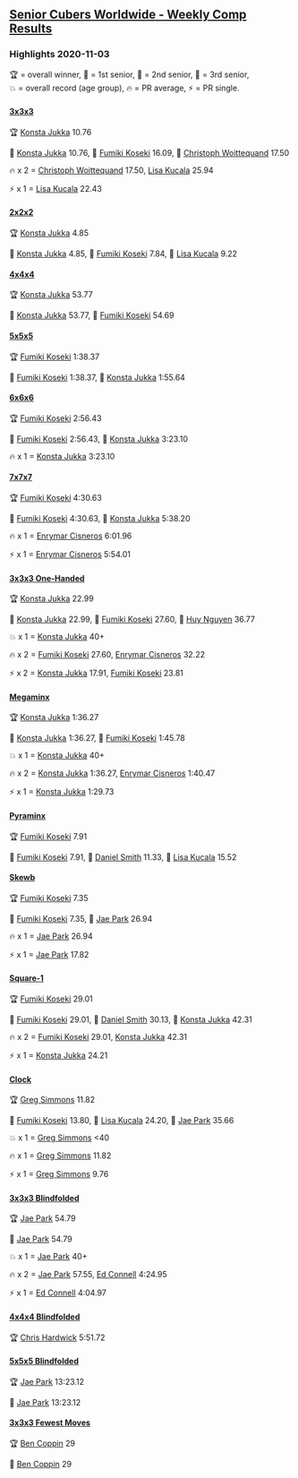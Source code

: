 <style>table {white-space: nowrap;}</style>
<link rel="stylesheet" type="text/css" href="/scw-comp/css/flags.css" />

## [Senior Cubers Worldwide - Weekly Comp Results](/scw-comp/results/)
### Highlights 2020-11-03

<span style="white-space: nowrap;">🏆 = overall winner</span>, <span style="white-space: nowrap;">🥇 = 1st senior</span>, <span style="white-space: nowrap;">🥈 = 2nd senior</span>, <span style="white-space: nowrap;">🥉 = 3rd senior</span>, <span style="white-space: nowrap;">💥 = overall record (age group)</span>, <span style="white-space: nowrap;">🔥 = PR average</span>, <span style="white-space: nowrap;">⚡ = PR single</span>.

#### [3x3x3](333.md)

<span style="white-space: nowrap;">🏆 [Konsta Jukka](../../persons/konsta_jukka/333.md) 10.76</span>

<span style="white-space: nowrap;">🥇 [Konsta Jukka](../../persons/konsta_jukka/333.md) 10.76</span>, <span style="white-space: nowrap;">🥈 [Fumiki Koseki](../../persons/fumiki_koseki/333.md) 16.09</span>, <span style="white-space: nowrap;">🥉 [Christoph Woittequand](../../persons/christoph_woittequand/333.md) 17.50</span>

🔥 x 2 = <span style="white-space: nowrap;">[Christoph Woittequand](../../persons/christoph_woittequand/333.md) 17.50</span>, <span style="white-space: nowrap;">[Lisa Kucala](../../persons/lisa_kucala/333.md) 25.94</span>

⚡ x 1 = <span style="white-space: nowrap;">[Lisa Kucala](../../persons/lisa_kucala/333.md) 22.43</span>

#### [2x2x2](222.md)

<span style="white-space: nowrap;">🏆 [Konsta Jukka](../../persons/konsta_jukka/222.md) 4.85</span>

<span style="white-space: nowrap;">🥇 [Konsta Jukka](../../persons/konsta_jukka/222.md) 4.85</span>, <span style="white-space: nowrap;">🥈 [Fumiki Koseki](../../persons/fumiki_koseki/222.md) 7.84</span>, <span style="white-space: nowrap;">🥉 [Lisa Kucala](../../persons/lisa_kucala/222.md) 9.22</span>

#### [4x4x4](444.md)

<span style="white-space: nowrap;">🏆 [Konsta Jukka](../../persons/konsta_jukka/444.md) 53.77</span>

<span style="white-space: nowrap;">🥇 [Konsta Jukka](../../persons/konsta_jukka/444.md) 53.77</span>, <span style="white-space: nowrap;">🥈 [Fumiki Koseki](../../persons/fumiki_koseki/444.md) 54.69</span>

#### [5x5x5](555.md)

<span style="white-space: nowrap;">🏆 [Fumiki Koseki](../../persons/fumiki_koseki/555.md) 1:38.37</span>

<span style="white-space: nowrap;">🥇 [Fumiki Koseki](../../persons/fumiki_koseki/555.md) 1:38.37</span>, <span style="white-space: nowrap;">🥈 [Konsta Jukka](../../persons/konsta_jukka/555.md) 1:55.64</span>

#### [6x6x6](666.md)

<span style="white-space: nowrap;">🏆 [Fumiki Koseki](../../persons/fumiki_koseki/666.md) 2:56.43</span>

<span style="white-space: nowrap;">🥇 [Fumiki Koseki](../../persons/fumiki_koseki/666.md) 2:56.43</span>, <span style="white-space: nowrap;">🥈 [Konsta Jukka](../../persons/konsta_jukka/666.md) 3:23.10</span>

🔥 x 1 = <span style="white-space: nowrap;">[Konsta Jukka](../../persons/konsta_jukka/666.md) 3:23.10</span>

#### [7x7x7](777.md)

<span style="white-space: nowrap;">🏆 [Fumiki Koseki](../../persons/fumiki_koseki/777.md) 4:30.63</span>

<span style="white-space: nowrap;">🥇 [Fumiki Koseki](../../persons/fumiki_koseki/777.md) 4:30.63</span>, <span style="white-space: nowrap;">🥈 [Konsta Jukka](../../persons/konsta_jukka/777.md) 5:38.20</span>

🔥 x 1 = <span style="white-space: nowrap;">[Enrymar Cisneros](../../persons/enrymar_cisneros/777.md) 6:01.96</span>

⚡ x 1 = <span style="white-space: nowrap;">[Enrymar Cisneros](../../persons/enrymar_cisneros/777.md) 5:54.01</span>

#### [3x3x3 One-Handed](333oh.md)

<span style="white-space: nowrap;">🏆 [Konsta Jukka](../../persons/konsta_jukka/333oh.md) 22.99</span>

<span style="white-space: nowrap;">🥇 [Konsta Jukka](../../persons/konsta_jukka/333oh.md) 22.99</span>, <span style="white-space: nowrap;">🥈 [Fumiki Koseki](../../persons/fumiki_koseki/333oh.md) 27.60</span>, <span style="white-space: nowrap;">🥉 [Huy Nguyen](../../persons/huy_nguyen/333oh.md) 36.77</span>

💥 x 1 = <span style="white-space: nowrap;">[Konsta Jukka](../../persons/konsta_jukka/333oh.md) 40+</span>

🔥 x 2 = <span style="white-space: nowrap;">[Fumiki Koseki](../../persons/fumiki_koseki/333oh.md) 27.60</span>, <span style="white-space: nowrap;">[Enrymar Cisneros](../../persons/enrymar_cisneros/333oh.md) 32.22</span>

⚡ x 2 = <span style="white-space: nowrap;">[Konsta Jukka](../../persons/konsta_jukka/333oh.md) 17.91</span>, <span style="white-space: nowrap;">[Fumiki Koseki](../../persons/fumiki_koseki/333oh.md) 23.81</span>

#### [Megaminx](minx.md)

<span style="white-space: nowrap;">🏆 [Konsta Jukka](../../persons/konsta_jukka/minx.md) 1:36.27</span>

<span style="white-space: nowrap;">🥇 [Konsta Jukka](../../persons/konsta_jukka/minx.md) 1:36.27</span>, <span style="white-space: nowrap;">🥈 [Fumiki Koseki](../../persons/fumiki_koseki/minx.md) 1:45.78</span>

💥 x 1 = <span style="white-space: nowrap;">[Konsta Jukka](../../persons/konsta_jukka/minx.md) 40+</span>

🔥 x 2 = <span style="white-space: nowrap;">[Konsta Jukka](../../persons/konsta_jukka/minx.md) 1:36.27</span>, <span style="white-space: nowrap;">[Enrymar Cisneros](../../persons/enrymar_cisneros/minx.md) 1:40.47</span>

⚡ x 1 = <span style="white-space: nowrap;">[Konsta Jukka](../../persons/konsta_jukka/minx.md) 1:29.73</span>

#### [Pyraminx](pyram.md)

<span style="white-space: nowrap;">🏆 [Fumiki Koseki](../../persons/fumiki_koseki/pyram.md) 7.91</span>

<span style="white-space: nowrap;">🥇 [Fumiki Koseki](../../persons/fumiki_koseki/pyram.md) 7.91</span>, <span style="white-space: nowrap;">🥈 [Daniel Smith](../../persons/daniel_smith/pyram.md) 11.33</span>, <span style="white-space: nowrap;">🥉 [Lisa Kucala](../../persons/lisa_kucala/pyram.md) 15.52</span>

#### [Skewb](skewb.md)

<span style="white-space: nowrap;">🏆 [Fumiki Koseki](../../persons/fumiki_koseki/skewb.md) 7.35</span>

<span style="white-space: nowrap;">🥇 [Fumiki Koseki](../../persons/fumiki_koseki/skewb.md) 7.35</span>, <span style="white-space: nowrap;">🥈 [Jae Park](../../persons/jae_park/skewb.md) 26.94</span>

🔥 x 1 = <span style="white-space: nowrap;">[Jae Park](../../persons/jae_park/skewb.md) 26.94</span>

⚡ x 1 = <span style="white-space: nowrap;">[Jae Park](../../persons/jae_park/skewb.md) 17.82</span>

#### [Square-1](sq1.md)

<span style="white-space: nowrap;">🏆 [Fumiki Koseki](../../persons/fumiki_koseki/sq1.md) 29.01</span>

<span style="white-space: nowrap;">🥇 [Fumiki Koseki](../../persons/fumiki_koseki/sq1.md) 29.01</span>, <span style="white-space: nowrap;">🥈 [Daniel Smith](../../persons/daniel_smith/sq1.md) 30.13</span>, <span style="white-space: nowrap;">🥉 [Konsta Jukka](../../persons/konsta_jukka/sq1.md) 42.31</span>

🔥 x 2 = <span style="white-space: nowrap;">[Fumiki Koseki](../../persons/fumiki_koseki/sq1.md) 29.01</span>, <span style="white-space: nowrap;">[Konsta Jukka](../../persons/konsta_jukka/sq1.md) 42.31</span>

⚡ x 1 = <span style="white-space: nowrap;">[Konsta Jukka](../../persons/konsta_jukka/sq1.md) 24.21</span>

#### [Clock](clock.md)

<span style="white-space: nowrap;">🏆 [Greg Simmons](../../persons/greg_simmons/clock.md) 11.82</span>

<span style="white-space: nowrap;">🥇 [Fumiki Koseki](../../persons/fumiki_koseki/clock.md) 13.80</span>, <span style="white-space: nowrap;">🥈 [Lisa Kucala](../../persons/lisa_kucala/clock.md) 24.20</span>, <span style="white-space: nowrap;">🥉 [Jae Park](../../persons/jae_park/clock.md) 35.66</span>

💥 x 1 = <span style="white-space: nowrap;">[Greg Simmons](../../persons/greg_simmons/clock.md) <40</span>

🔥 x 1 = <span style="white-space: nowrap;">[Greg Simmons](../../persons/greg_simmons/clock.md) 11.82</span>

⚡ x 1 = <span style="white-space: nowrap;">[Greg Simmons](../../persons/greg_simmons/clock.md) 9.76</span>

#### [3x3x3 Blindfolded](333bf.md)

<span style="white-space: nowrap;">🏆 [Jae Park](../../persons/jae_park/333bf.md) 54.79</span>

<span style="white-space: nowrap;">🥇 [Jae Park](../../persons/jae_park/333bf.md) 54.79</span>

💥 x 1 = <span style="white-space: nowrap;">[Jae Park](../../persons/jae_park/333bf.md) 40+</span>

🔥 x 2 = <span style="white-space: nowrap;">[Jae Park](../../persons/jae_park/333bf.md) 57.55</span>, <span style="white-space: nowrap;">[Ed Connell](../../persons/ed_connell/333bf.md) 4:24.95</span>

⚡ x 1 = <span style="white-space: nowrap;">[Ed Connell](../../persons/ed_connell/333bf.md) 4:04.97</span>

#### [4x4x4 Blindfolded](444bf.md)

<span style="white-space: nowrap;">🏆 [Chris Hardwick](../../persons/chris_hardwick/444bf.md) 5:51.72</span>

#### [5x5x5 Blindfolded](555bf.md)

<span style="white-space: nowrap;">🏆 [Jae Park](../../persons/jae_park/555bf.md) 13:23.12</span>

<span style="white-space: nowrap;">🥇 [Jae Park](../../persons/jae_park/555bf.md) 13:23.12</span>

#### [3x3x3 Fewest Moves](333fm.md)

<span style="white-space: nowrap;">🏆 [Ben Coppin](../../persons/ben_coppin/333fm.md) 29</span>

<span style="white-space: nowrap;">🥇 [Ben Coppin](../../persons/ben_coppin/333fm.md) 29</span>


<!-- Global site tag (gtag.js) - Google Analytics -->
<script async src="https://www.googletagmanager.com/gtag/js?id=UA-86348435-3"></script>
<script>window.dataLayer = window.dataLayer || []; function gtag() {dataLayer.push(arguments);} gtag('js', new Date()); gtag('config', 'UA-86348435-3');</script>
